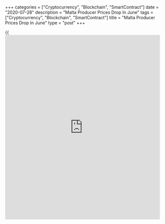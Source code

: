 +++
categories = ["Cryptocurrency", "Blockchain", "SmartContract"]
date = "2020-07-28"
description = "Malta Producer Prices Drop In June"
tags = ["Cryptocurrency", "Blockchain", "SmartContract"]
title = "Malta Producer Prices Drop In June"
type = "post"
+++

{{<iframe id="large-banner" src="https://www.bounty.group/#slide=7.0" width="100%" height="600" scrolling="no" style="border: 0px solid rgb(216, 221, 230); border-radius: 3px;">}}

Malta's producer prices dropped for the first time in three months in
June, data from the National Statistics Office showed on Tuesday.

The producer price index declined 0.27 percent year-on-year in June,
after a 0.31 percent increase in May.

Prices for intermediate goods declined 2.41 percent annually in June.
Prices for capital goods and consumer goods rose by 1.19 percent and
1.98 percent, respectively.

Domestic market prices increased 1.46 percent, while non-domestic market
prices fell 1.35 percent.

On a monthly basis, producer prices fell 0.06 percent in June, after
0.02 percent increase in the prior month.

For comments and feedback [contact](https://www.playgroundfx.com/contact/): editorial@rtt[news](https://www.letsplayfx.com/blog/forex-news-website/).com

[Economic News][1]

 **What parts of the world are seeing the best (and worst) economic
performances lately? Click[here][2] to check out our [Econ Scorecard][2]
and find out! See up-to-the-moment [ranking](https://www.playgroundfx.com/blog/crypto-exchange-ranking/)s for the best and worst
performers in [GDP][2], [unemployment rate][3], [inflation][4] and much
more.**

   1. www.rtt[news](https://www.letsplayfx.com/blog/forex-news-website/).com/Content/EconomicNews.aspx
   2. www.rtt[news](https://www.letsplayfx.com/blog/forex-news-website/).com/economic-scorecard/world-rank/GDP/highest-performance.aspx
   3. www.rtt[news](https://www.letsplayfx.com/blog/forex-news-website/).com/economic-scorecard/world-rank/unemployment-rate/lowest-performance.aspx
   4. www.rtt[news](https://www.letsplayfx.com/blog/forex-news-website/).com/economic-scorecard/world-rank/CPI/highest-performance.aspx